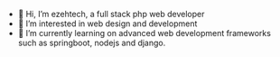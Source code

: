 - 👋 Hi, I’m ezehtech, a full stack php web developer
- 👀 I’m interested in web design and development 
- 🌱 I’m currently learning on advanced web development frameworks such as springboot, nodejs and django.

<!---
tutorialsmax/tutorialsmax is a ✨ special ✨ repository because its `README.md` (this file) appears on your GitHub profile.
You can click the Preview link to take a look at your changes.
--->
